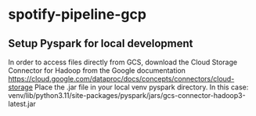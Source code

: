 # spotify-pipeline-gcp

## Setup Pyspark for local development

In order to access files directly from GCS, download the Cloud Storage Connector for Hadoop from the Google documentation https://cloud.google.com/dataproc/docs/concepts/connectors/cloud-storage
Place the .jar file in your local venv pyspark directory. In this case: venv/lib/python3.11/site-packages/pyspark/jars/gcs-connector-hadoop3-latest.jar